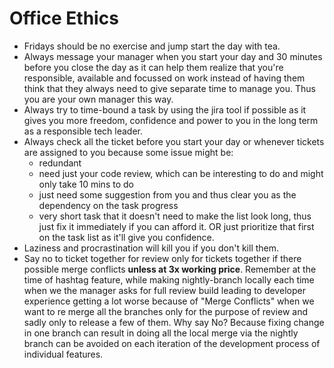 # Office Ethics

- Fridays should be no exercise and jump start the day with tea.
- Always message your manager when you start your day and 30 minutes before you close the day as it can help them realize that you're responsible, available and focussed on work instead of having them think that they always need to give separate time to manage you. Thus you are your own manager this way.
- Always try to time-bound a task by using the jira tool if possible as it gives you more freedom, confidence and power to you in the long term as a responsible tech leader.
- Always check all the ticket before you start your day or whenever tickets are assigned to you because some issue might be:
  - redundant
  - need just your code review, which can be interesting to do and might only take 10 mins to do
  - just need some suggestion from you and thus clear you as the dependency on the task progress
  - very short task that it doesn't need to make the list look long, thus just fix it immediately if you can afford it. OR just prioritize that first on the task list as it'll give you confidence.
- Laziness and procrastination will kill you if you don't kill them.
- Say no to ticket together for review only for tickets together if there possible merge conflicts **unless at 3x working price**. Remember at the time of hashtag feature, while making nightly-branch locally each time when we the manager asks for full review build leading to developer experience getting a lot worse because of "Merge Conflicts" when we want to re merge all the branches only for the purpose of review and sadly only to release a few of them. Why say No? Because fixing change in one branch can result in doing all the local merge via the nightly branch can be avoided on each iteration of the development process of individual features.
